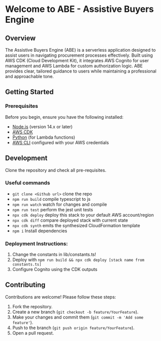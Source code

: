 # Welcome to ABE - Assistive Buyers Engine

## Overview

The Assistive Buyers Engine (ABE) is a serverless application designed to assist users in navigating procurement processes effectively. Built using AWS CDK (Cloud Development Kit), it integrates AWS Cognito for user management and AWS Lambda for custom authorization logic. ABE provides clear, tailored guidance to users while maintaining a professional and approachable tone.


## Getting Started

### Prerequisites

Before you begin, ensure you have the following installed:

- [Node.js](https://nodejs.org/) (version 14.x or later)
- [AWS CDK](https://docs.aws.amazon.com/cdk/latest/guide/work-with-cdk-nodejs.html)
- [Python](https://www.python.org/) (for Lambda functions)
- [AWS CLI](https://aws.amazon.com/cli/) configured with your AWS credentials


## Development

Clone the repository and check all pre-requisites.

### Useful commands

* `git clone <Github url>` clone the repo
* `npm run build`   compile typescript to js
* `npm run watch`   watch for changes and compile
* `npm run test`    perform the jest unit tests
* `npx cdk deploy`  deploy this stack to your default AWS account/region
* `npx cdk diff`    compare deployed stack with current state
* `npx cdk synth`   emits the synthesized CloudFormation template
* `npm i`  Install dependencies

### Deployment Instructions:

1. Change the constants in lib/constants.ts!
2. Deploy with `npm run build && npx cdk deploy [stack name from constants.ts]`
3. Configure Cognito using the CDK outputs


## Contributing

Contributions are welcome! Please follow these steps:

1. Fork the repository.
2. Create a new branch (`git checkout -b feature/YourFeature`).
3. Make your changes and commit them (`git commit -m 'Add some feature'`).
4. Push to the branch (`git push origin feature/YourFeature`).
5. Open a pull request.


